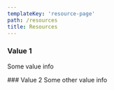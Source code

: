 ```yaml
---
templateKey: 'resource-page'
path: /resources
title: Resources
---
```

### Value 1
Some value info

### Value 2
Some other value info


